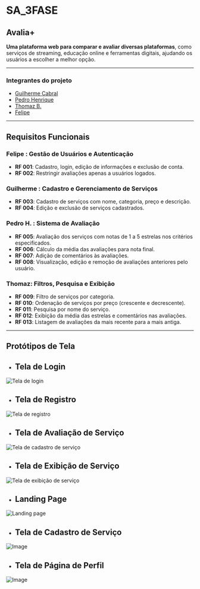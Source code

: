 # SA_3FASE

## **Avalia+**
**Uma plataforma web para comparar e avaliar diversas plataformas**, como serviços de streaming, educação online e ferramentas digitais, ajudando os usuários a escolher a melhor opção.

---

### **Integrantes do projeto**

- [Guilherme Cabral](https://github.com/guilhxrme05)
- [Pedro Henrique](https://github.com/phenrique180)
- [Thomaz B.](https://github.com/T0MMY-z)
- [Felipe](https://github.com/felipewnoob)

---

## **Requisitos Funcionais**

### Felipe : Gestão de Usuários e Autenticação
- **RF 001**: Cadastro, login, edição de informações e exclusão de conta.
- **RF 002**: Restringir avaliações apenas a usuários logados.

### Guilherme : Cadastro e Gerenciamento de Serviços
- **RF 003**: Cadastro de serviços com nome, categoria, preço e descrição.
- **RF 004**: Edição e exclusão de serviços cadastrados.

### Pedro H. : Sistema de Avaliação
- **RF 005**: Avaliação dos serviços com notas de 1 a 5 estrelas nos critérios especificados.
- **RF 006**: Cálculo da média das avaliações para nota final.
- **RF 007**: Adição de comentários às avaliações.
- **RF 008**: Visualização, edição e remoção de avaliações anteriores pelo usuário.

### Thomaz: Filtros, Pesquisa e Exibição
- **RF 009**: Filtro de serviços por categoria.
- **RF 010**: Ordenação de serviços por preço (crescente e decrescente).
- **RF 011**: Pesquisa por nome do serviço.
- **RF 012**: Exibição da média das estrelas e comentários nas avaliações.
- **RF 013**: Listagem de avaliações da mais recente para a mais antiga.

---

## **Protótipos de Tela**

- ## **Tela de Login**
![Tela de login](https://github.com/user-attachments/assets/b27e92d0-5d09-4fea-b42e-85fdb8d43d4a)

- ## **Tela de Registro**
![Tela de registro](https://github.com/user-attachments/assets/b0433546-396b-44b6-921c-82ec6d0e1931)

- ## **Tela de Avaliação de Serviço**
![Tela de cadastro de serviço](https://github.com/user-attachments/assets/ec8fb1c9-6d43-4ba6-bf57-b181289961ec)

- ## **Tela de Exibição de Serviço**
![Tela de exibição de serviço](https://github.com/user-attachments/assets/e0a71fa7-e2c7-4348-b92f-9d7c660250fa)

- ## **Landing Page**
![Landing page](https://github.com/user-attachments/assets/3e455565-5db9-4732-a764-f74baf2c4bd0)

- ## **Tela de Cadastro de Serviço**
![Image](https://github.com/user-attachments/assets/95f9ccc4-906b-475f-b03e-fd7e16f19701)

- ## **Tela de Página de Perfil**
![Image](https://github.com/user-attachments/assets/dd1a1101-8ee4-4ac0-b64b-979e55d742be)




